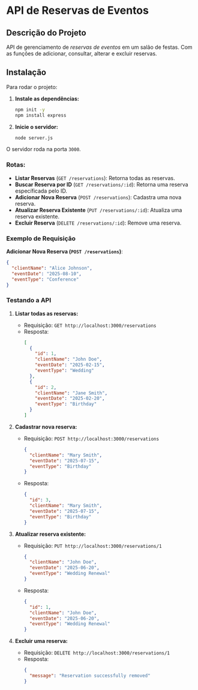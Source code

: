 # API de Reservas de Eventos

## Descrição do Projeto

API de gerenciamento de *reservas de eventos* em um salão de festas. Com as funções de adicionar, consultar, alterar e excluir reservas.

## Instalação

Para rodar o projeto:

1. **Instale as dependências:**
   ```sh
   npm init -y
   npm install express
   ```

2. **Inicie o servidor:**
   ```sh
   node server.js
   ```

O servidor roda na porta `3000`.

### Rotas:

- **Listar Reservas** (`GET /reservations`): Retorna todas as reservas.
- **Buscar Reserva por ID** (`GET /reservations/:id`): Retorna uma reserva específicada pelo ID.
- **Adicionar Nova Reserva** (`POST /reservations`): Cadastra uma nova reserva.
- **Atualizar Reserva Existente** (`PUT /reservations/:id`): Atualiza uma reserva existente.
- **Excluir Reserva** (`DELETE /reservations/:id`): Remove uma reserva.

### Exemplo de Requisição

**Adicionar Nova Reserva (`POST /reservations`)**:
```json
{
  "clientName": "Alice Johnson",
  "eventDate": "2025-08-10",
  "eventType": "Conference"
}
```

### Testando a API

1. **Listar todas as reservas:**
   - Requisição: `GET http://localhost:3000/reservations`
   - Resposta:
     ```json
     [
       {
         "id": 1,
         "clientName": "John Doe",
         "eventDate": "2025-02-15",
         "eventType": "Wedding"
       },
       {
         "id": 2,
         "clientName": "Jane Smith",
         "eventDate": "2025-02-20",
         "eventType": "Birthday"
       }
     ]
     ```

2. **Cadastrar nova reserva:**
   - Requisição: `POST http://localhost:3000/reservations`
     ```json
     {
       "clientName": "Mary Smith",
       "eventDate": "2025-07-15",
       "eventType": "Birthday"
     }
     ```
   - Resposta:
     ```json
     {
       "id": 3,
       "clientName": "Mary Smith",
       "eventDate": "2025-07-15",
       "eventType": "Birthday"
     }
     ```

3. **Atualizar reserva existente:**
   - Requisição: `PUT http://localhost:3000/reservations/1`
     ```json
     {
       "clientName": "John Doe",
       "eventDate": "2025-06-20",
       "eventType": "Wedding Renewal"
     }
     ```
   - Resposta:
     ```json
     {
       "id": 1,
       "clientName": "John Doe",
       "eventDate": "2025-06-20",
       "eventType": "Wedding Renewal"
     }
     ```

4. **Excluir uma reserva:**
   - Requisição: `DELETE http://localhost:3000/reservations/1`
   - Resposta:
     ```json
     {
       "message": "Reservation successfully removed"
     }
     ```

